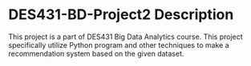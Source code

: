 # DES431-BD-Project2 Description

This project is a part of DES431 Big Data Analytics course. This project specifically utilize Python program and other techniques to make a recommendation system based on the given dataset.
